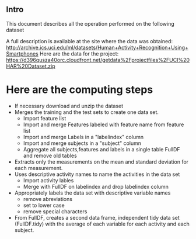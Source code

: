## Intro
This document describes all the operation performed on the following dataset

A full description is available at the site where the data was obtained:
http://archive.ics.uci.edu/ml/datasets/Human+Activity+Recognition+Using+Smartphones
Here are the data for the project:
https://d396qusza40orc.cloudfront.net/getdata%2Fprojectfiles%2FUCI%20HAR%20Dataset.zip


# Here are the computing steps 

- If necessary download and unzip the dataset
- Merges the training and the test sets to create one data set.
	- Import feature list
	- Import and merge Features labeled with feature name from feature list
  	- Import and merge Labels in a "labelindex" column
	- Import and merge subjects in a "subject" column
	- Aggregate all subjects,features and labels in a single table FullDF and remove old tables
- Extracts only the measurements on the mean and standard deviation for each measurement.
- Uses descriptive activity names to name the activities in the data set
	- Import activity lables
	- Merge with FullDF on labelindex and drop labelindex column
- Appropriately labels the data set with descriptive variable names	
 	- remove abreviations
	- set to lower case
	- remove special characters
- From FullDF, creates a second data frame, independent tidy data set (FullDF.tidy) with the average of each variable for each activity and each subject.